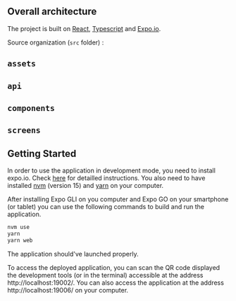 ## Overall architecture

The project is built on [React](https://fr.reactjs.org/), 
[Typescript](https://www.typescriptlang.org/) and [Expo.io](https://expo.io/).

Source organization (`src` folder) :

## `assets`
## `api`
## `components`
## `screens`

## Getting Started

In order to use the application in development mode, you need to install expo.io.
Check [here](https://docs.expo.io/get-started/installation/) for detailled instructions.
You also need to have installed [nvm](https://github.com/nvm-sh/nvm) (version 15) 
and [yarn](https://classic.yarnpkg.com/en/) on your computer.

After installing Expo GLI on you computer and Expo GO on your smartphone 
(or tablet) you can use the following commands to build and run the application.

```bash
nvm use
yarn
yarn web
```

The application should've launched properly.

To access the deployed application, you can scan the QR code displayed 
the development tools (or in the terminal) accessible at the address http://localhost:19002/.
You can also access the application at the address http://localhost:19006/ on your computer.
